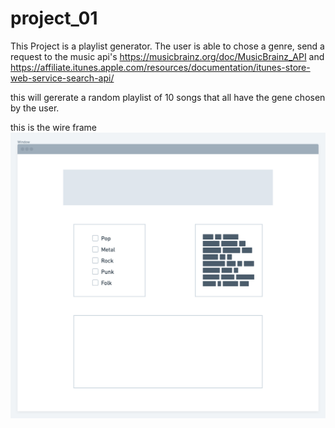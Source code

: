 # project_01
This Project is a playlist generator.
The user is able to chose a genre, send a request to the music api's https://musicbrainz.org/doc/MusicBrainz_API and https://affiliate.itunes.apple.com/resources/documentation/itunes-store-web-service-search-api/

this will gererate a random playlist of 10 songs that all have the gene chosen by the user.

this is the wire frame ![wireframe](css/img/project_01_wireframe.png)